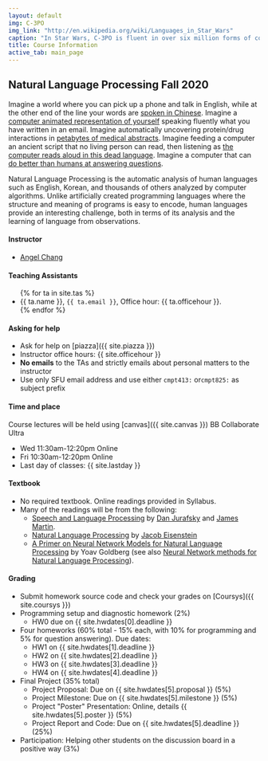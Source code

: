 ```yaml
---
layout: default
img: C-3PO
img_link: "http://en.wikipedia.org/wiki/Languages_in_Star_Wars"
caption: "In Star Wars, C-3PO is fluent in over six million forms of communication."
title: Course Information
active_tab: main_page 
---
```


## Natural Language Processing <span class="text-muted">Fall 2020</span>

Imagine a world where you can pick up a phone and talk in English,
while at the other end of the line your words are [spoken in
Chinese](https://www.youtube.com/watch?v=Nu-nlQqFCKg).  Imagine a
[computer animated representation of
yourself](http://mitpress.mit.edu/books/embodied-conversational-agents)
speaking fluently what you have written in an email. Imagine
automatically uncovering protein/drug interactions in [petabytes
of medical abstracts](http://fable.chop.edu/). Imagine feeding a
computer an ancient script that no living person can read, then
listening as [the computer reads aloud in this dead
language](https://isi.edu/natural-language/mt/decipher.html).
Imagine a computer that can [do better than humans at answering
questions](https://www.youtube.com/watch?v=lI-M7O_bRNg).  

Natural Language Processing is the automatic analysis of human
languages such as English, Korean, and thousands of others analyzed
by computer algorithms. Unlike artificially created programming
languages where the structure and meaning of programs is easy to
encode, human languages provide an interesting challenge, both in
terms of its analysis and the learning of language from observations.

#### Instructor
* [Angel Chang](http://angelxuanchang.github.io/)

#### Teaching Assistants
<ul>
{% for ta in site.tas %}
<li>{{ ta.name }}, <code>{{ ta.email }}</code>, Office hour: {{ ta.officehour }}.</li>
{% endfor %}
</ul>

#### Asking for help
* Ask for help on [piazza]({{ site.piazza }})
* Instructor office hours: {{ site.officehour }} 
* <b>No emails</b> to the TAs and strictly emails about personal matters to the instructor
* Use only SFU email address and use either `cmpt413:` or`cmpt825:` as subject prefix

#### Time and place
Course lectures will be held using [canvas]({{ site.canvas }}) BB Collaborate Ultra
* Wed 11:30am-12:20pm Online
* Fri 10:30am-12:20pm Online
* Last day of classes: {{ site.lastday }}

<!-- #### Calendar
* [Subscribe]({{ site.calendar }})
 -->

#### Textbook
* No required textbook. Online readings provided in Syllabus.
* Many of the readings will be from the following:
  * [Speech and Language Processing](https://web.stanford.edu/~jurafsky/slp3/) by [Dan Jurafsky](http://www.stanford.edu/~jurafsky) and [James Martin](http://www.cs.colorado.edu/~martin).
  * [Natural Language Processing](https://github.com/jacobeisenstein/gt-nlp-class/blob/master/notes/eisenstein-nlp-notes.pdf) by [Jacob Eisenstein](https://jacobeisenstein.github.io/)
  * [A Primer on Neural Network Models for Natural Language Processing](http://u.cs.biu.ac.il/~yogo/nnlp.pdf) by Yoav Goldberg (see also [Neural Network methods for Natural Language Processing](http://www.morganclaypool.com/doi/10.2200/S00762ED1V01Y201703HLT037)).


#### Grading
* Submit homework source code and check your grades on [Coursys]({{ site.coursys }})
* Programming setup and diagnostic homework (2%)
  * HW0 due on {{ site.hwdates[0].deadline }} 
* Four homeworks (60% total - 15% each, with 10% for programming and 5% for question answering). Due dates:
  * HW1 on {{ site.hwdates[1].deadline }} 
  * HW2 on {{ site.hwdates[2].deadline }} 
  * HW3 on {{ site.hwdates[3].deadline }} 
  * HW4 on {{ site.hwdates[4].deadline }} 
* Final Project (35% total)
  * Project Proposal: Due on {{ site.hwdates[5].proposal }} (5%)
  * Project Milestone: Due on {{ site.hwdates[5].milestone }} (5%)
  * Project "Poster" Presentation: Online, details {{ site.hwdates[5].poster }} (5%)
  * Project Report and Code: Due on {{ site.hwdates[5].deadline }} (25%)
* Participation: Helping other students on the discussion board in a positive way (3%)
